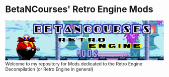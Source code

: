 # BetaNCourses' Retro Engine Mods
![](Media/repobanner.png?raw=true)
Welcome to my repository for Mods dedicated to the Retro Engine Decompilation (or Retro Engine in general)
